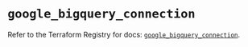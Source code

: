 # `google_bigquery_connection`

Refer to the Terraform Registry for docs: [`google_bigquery_connection`](https://registry.terraform.io/providers/hashicorp/google-beta/6.47.0/docs/resources/google_bigquery_connection).
